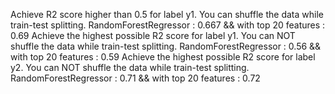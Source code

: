 Achieve R2 score higher than 0.5 for label y1. You can shuffle the data while train-test splitting.
RandomForestRegressor : 0.667 && with top 20 features : 0.69 
Achieve the highest possible R2 score for label y1. You can NOT shuffle the data while train-test splitting.
RandomForestRegressor : 0.56 && with top 20 features : 0.59
Achieve the highest possible R2 score for label y2. You can NOT shuffle the data while train-test splitting.
RandomForestRegressor : 0.71 && with top 20 features : 0.72
